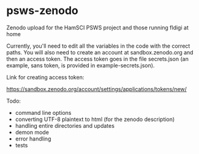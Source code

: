 # psws-zenodo
Zenodo upload for the HamSCI PSWS project and those running fldigi at home

Currently, you'll need to edit all the variables in the code with the correct paths.
You will also need to create an account at sandbox.zenodo.org and then an access token.
The access token goes in the file secrets.json (an example, sans token, is provided in 
example-secrets.json).

Link for creating access token:

https://sandbox.zenodo.org/account/settings/applications/tokens/new/

Todo:
- command line options
- converting UTF-8 plaintext to html (for the zenodo description)
- handling entire directories and updates
- demon mode
- error handling
- tests
